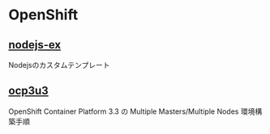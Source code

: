 # OpenShift 

## [nodejs-ex](https://github.com/h-kojima/openshift/tree/master/nodejs-ex)
Nodejsのカスタムテンプレート

## [ocp3u3](https://github.com/h-kojima/openshift/tree/master/ocp3u3)
OpenShift Container Platform 3.3 の Multiple Masters/Multiple Nodes 環境構築手順
